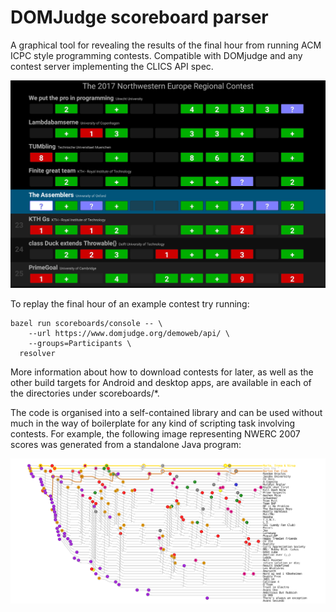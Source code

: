 DOMJudge scoreboard parser
==========================

A graphical tool for revealing the results of the final hour from running ACM
ICPC style programming contests. Compatible with DOMjudge and any contest
server implementing the CLICS API spec.

![Screenshot of the scoreboard for NWERC 2017](./docs/images/android-resolver.png)

To replay the final hour of an example contest try running:

```
bazel run scoreboards/console -- \
    --url https://www.domjudge.org/demoweb/api/ \
    --groups=Participants \
  resolver
```

More information about how to download contests for later, as well as the other
build targets for Android and desktop apps, are available in each of the
directories under scoreboards/\*.

The code is organised into a self-contained library and can be used without much
in the way of boilerplate for any kind of scripting task involving contests. For
example, the following image representing NWERC 2007 scores was generated from a
standalone Java program:

![Score progression for NWERC 2007](./docs/images/nwerc2007-progression.svg)
